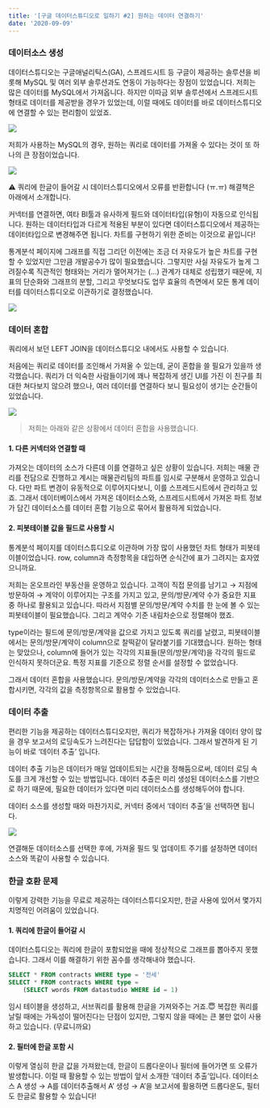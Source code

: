 ```yaml
---
title: '[구글 데이터스튜디오로 일하기 #2] 원하는 데이터 연결하기'
date: '2020-09-09'
---
```


### 데이터소스 생성

데이터스튜디오는 구글애널리틱스(GA), 스프레드시트 등 구글이 제공하는 솔루션을 비롯해 MySQL 및 여러 외부 솔루션과도 연동이 가능하다는 장점이 있었습니다. 저희는 많은 데이터를 MySQL에서 가져옵니다. 하지만 이따금 외부 솔루션에서 스프레드시트 형태로 데이터를 제공받을 경우가 있었는데, 이럴 때에도 데이터를 바로 데이터스튜디오에 연결할 수 있는 편리함이 있었죠.

![](/image/data_studio02/1.jpeg)

저희가 사용하는 MySQL의 경우, 원하는 쿼리로 데이터를 가져올 수 있다는 것이 또 하나의 큰 장점이었습니다.

![](/image/data_studio02/2.jpeg)

⚠️ 쿼리에 한글이 들어갈 시 데이터스튜디오에서 오류를 반환합니다 (ㅠ.ㅠ) 해결책은 아래에서 소개합니다.

커넥터를 연결하면, 여타 BI툴과 유사하게 필드와 데이터타입(유형)이 자동으로 인식됩니다. 원하는 데이터타입과 다르게 적용된 부분이 있다면 데이터스튜디오에서 제공하는 데이터타입으로 변경해주면 됩니다. 차트를 구현하기 위한 준비는 이것으로 끝입니다!

통계분석 페이지에 그래프를 직접 그리던 이전에는 조금 더 자유도가 높은 차트를 구현할 수 있었지만 그만큼 개발공수가 많이 필요했습니다. 그렇지만 사실 자유도가 높게 그려질수록 직관적인 형태와는 거리가 멀어져가는 (…) 관계가 대체로 성립했기 때문에, 지표의 단순화와 그래프의 분할, 그리고 무엇보다도 업무 효율의 측면에서 모든 통계 데이터를 데이터스튜디오로 이관하기로 결정했습니다.

![](/image/data_studio02/3.jpeg)


### 데이터 혼합

쿼리에서 보던 LEFT JOIN을 데이터스튜디오 내에서도 사용할 수 있습니다.

처음에는 쿼리로 데이터를 조인해서 가져올 수 있는데, 굳이 혼합을 쓸 필요가 있을까 생각했습니다. 쿼리가 더 익숙한 사람들이기에 꽤나 복잡하게 생긴 UI를 가진 이 친구를 최대한 쳐다보지 않으려 했으나, 여러 데이터를 연결하다 보니 필요성이 생기는 순간들이 있었습니다.

![](/image/data_studio02/4.jpeg)

> 저희는 아래와 같은 상황에서 데이터 혼합을 사용했습니다.

#### 1. 다른 커넥터와 연결할 때
가져오는 데이터의 소스가 다른데 이를 연결하고 싶은 상황이 있습니다. 저희는 매물 관리를 전담으로 진행하고 계시는 매물관리팀의 파트를 임시로 구분해서 운영하고 있습니다. 다만 파트 변경이 유동적으로 이루어지다보니, 이를 스프레드시트에서 관리하고 있죠. 그래서 데이터베이스에서 가져온 데이터소스와, 스프레드시트에서 가져온 파트 정보가 담긴 데이터소스를 데이터 혼합 기능으로 묶어서 활용하게 되었습니다.

#### 2. 피봇테이블 값을 필드로 사용할 시
통계분석 페이지를 데이터스튜디오로 이관하며 가장 많이 사용했던 차트 형태가 피봇테이블이었습니다. row, column과 측정항목을 대입하면 순식간에 표가 그려지는 효자였으니까요.

저희는 온오프라인 부동산을 운영하고 있습니다. 고객이 직접 문의를 남기고 → 지점에 방문하여 → 계약이 이루어지는 구조를 가지고 있고, 문의/방문/계약 수가 중요한 지표 중 하나로 활용되고 있습니다. 따라서 지점별 문의/방문/계약 수치를 한 눈에 볼 수 있는 피봇테이블이 필요했습니다. 그리고 계약수 기준 내림차순으로 정렬해야 했죠.

type이라는 필드에 문의/방문/계약을 값으로 가지고 있도록 쿼리를 날렸고, 피봇테이블에서는 문의/방문/계약이 column으로 찰떡같이 달라붙기를 기대했습니다. 원하는 형태는 맞았으나, column에 들어가 있는 각각의 지표들(문의/방문/계약)을 각각의 필드로 인식하지 못하더군요. 특정 지표를 기준으로 정렬 순서를 설정할 수 없었습니다.

그래서 데이터 혼합을 사용했습니다. 문의/방문/계약을 각각의 데이터소스로 만들고 혼합시키면, 각각의 값을 측정항목으로 활용할 수 있었습니다.

### 데이터 추출

편리한 기능을 제공하는 데이터스튜디오지만, 쿼리가 복잡하거나 가져올 데이터 양이 많을 경우 보고서의 로딩속도가 느려진다는 답답함이 있었습니다. 그래서 발견하게 된 기능이 바로 ‘데이터 추출’ 입니다.

데이터 추출 기능은 데이터가 매일 업데이트되는 시간을 정해둠으로써, 데이터 로딩 속도를 크게 개선할 수 있는 방법입니다. 데이터 추출은 미리 생성된 데이터소스를 기반으로 하기 때문에, 필요한 데이터가 있다면 미리 데이터소스를 생성해두어야 합니다.

데이터 소스를 생성할 때와 마찬가지로, 커넥터 중에서 ‘데이터 추출’을 선택하면 됩니다.

![](/image/data_studio02/5.png)

연결해둔 데이터소스를 선택한 후에, 가져올 필드 및 업데이트 주기를 설정하면 데이터소스와 똑같이 사용할 수 있습니다.

### 한글 호환 문제 

이렇게 강력한 기능을 무료로 제공하는 데이터스튜디오지만, 한글 사용에 있어서 몇가지 치명적인 어려움이 있었습니다.

#### 1. 쿼리에 한글이 들어갈 시

데이터스튜디오는 쿼리에 한글이 포함되었을 때에 정상적으로 그래프를 뽑아주지 못했습니다.
그래서 이를 해결하기 위한 꼼수를 생각해내야 했습니다.

```sql
SELECT * FROM contracts WHERE type = '전세'
SELECT * FROM contracts WHERE type =
    (SELECT words FROM datastudio WHERE id = 1)
```

임시 테이블을 생성하고, 서브쿼리를 활용해 한글을 가져와주는 거죠.😇
복잡한 쿼리를 날릴 때에는 가독성이 떨어진다는 단점이 있지만, 그렇지 않을 때에는 큰 불만 없이 사용하고 있습니다.
(무료니까요)

#### 2. 필터에 한글 포함 시

이렇게 열심히 한글 값을 가져왔는데, 한글이 드롭다운이나 필터에 들어가면 또 오류가 발생합니다.
이럴 때 활용할 수 있는 방법이 앞서 소개한 ‘데이터 추출’입니다.
데이터소스 A 생성 → A를 데이터추출해서 A’ 생성 → A’을 보고서에 활용하면 드롭다운도, 필터도 한글로 활용할 수 있습니다!